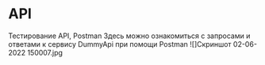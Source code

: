 # API
Тестирование API, Postman
Здесь можно ознакомиться с запросами и ответами к сервису DummyApi при помощи Postman
![]Скриншот 02-06-2022 150007.jpg
